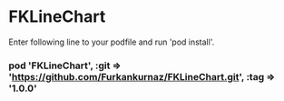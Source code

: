 # FKLineChart

Enter following line to your podfile and run 'pod install'.
### pod 'FKLineChart', :git => 'https://github.com/Furkankurnaz/FKLineChart.git', :tag => '1.0.0'

